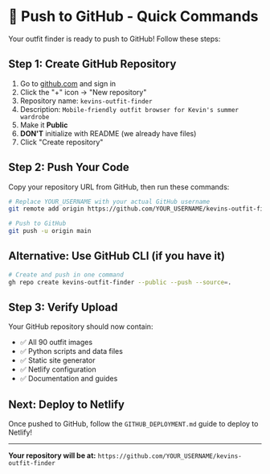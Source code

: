 # 🚀 Push to GitHub - Quick Commands

Your outfit finder is ready to push to GitHub! Follow these steps:

## Step 1: Create GitHub Repository

1. Go to [github.com](https://github.com) and sign in
2. Click the "+" icon → "New repository"
3. Repository name: `kevins-outfit-finder`
4. Description: `Mobile-friendly outfit browser for Kevin's summer wardrobe`
5. Make it **Public**
6. **DON'T** initialize with README (we already have files)
7. Click "Create repository"

## Step 2: Push Your Code

Copy your repository URL from GitHub, then run these commands:

```bash
# Replace YOUR_USERNAME with your actual GitHub username
git remote add origin https://github.com/YOUR_USERNAME/kevins-outfit-finder.git

# Push to GitHub
git push -u origin main
```

## Alternative: Use GitHub CLI (if you have it)

```bash
# Create and push in one command
gh repo create kevins-outfit-finder --public --push --source=.
```

## Step 3: Verify Upload

Your GitHub repository should now contain:
- ✅ All 90 outfit images
- ✅ Python scripts and data files
- ✅ Static site generator
- ✅ Netlify configuration
- ✅ Documentation and guides

## Next: Deploy to Netlify

Once pushed to GitHub, follow the `GITHUB_DEPLOYMENT.md` guide to deploy to Netlify!

---

**Your repository will be at:** `https://github.com/YOUR_USERNAME/kevins-outfit-finder`